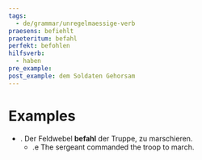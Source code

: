 ```yaml
---
tags:
  - de/grammar/unregelmaessige-verb
praesens: befiehlt
praeteritum: befahl
perfekt: befohlen
hilfsverb:
  - haben
pre_example: 
post_example: dem Soldaten Gehorsam
---
```


# Examples
- . Der Feldwebel **befahl** der Truppe, zu marschieren.
	- .e The sergeant commanded the troop to march.
